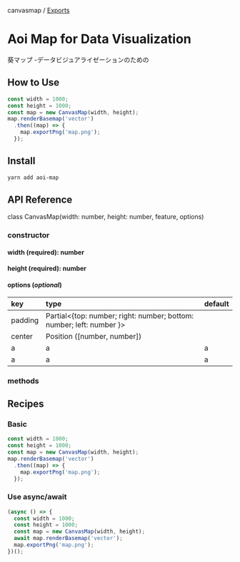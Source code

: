 canvasmap / [Exports](modules.md)

# Aoi Map for Data Visualization

葵マップ -データビジュアライゼーションのための

## How to Use

```typescript
const width = 1000;
const height = 1000;
const map = new CanvasMap(width, height);
map.renderBasemap('vector')
  .then((map) => {
    map.exportPng('map.png');
  });
```

## Install

```sh
yarn add aoi-map
```

## API Reference

class CanvasMap(width: number, height: number, feature, options)

### constructor

#### width (required): number

#### height (required): number

#### options (*optional*)

| key      |    type    | default |
|:--   |:--|:--|
| padding | Partial<{top: number; right: number; bottom: number; left: number }> |  |
| center | Position ([number, number]) |  |
| a | a | a |
| a | a | a |

### methods

## Recipes

### Basic

```typescript
const width = 1000;
const height = 1000;
const map = new CanvasMap(width, height);
map.renderBasemap('vector')
  .then((map) => {
    map.exportPng('map.png');
  });
```

### Use async/await

```typescript
(async () => {
  const width = 1000;
  const height = 1000;
  const map = new CanvasMap(width, height);
  await map.renderBasemap('vector');
  map.exportPng('map.png');
})();
```
